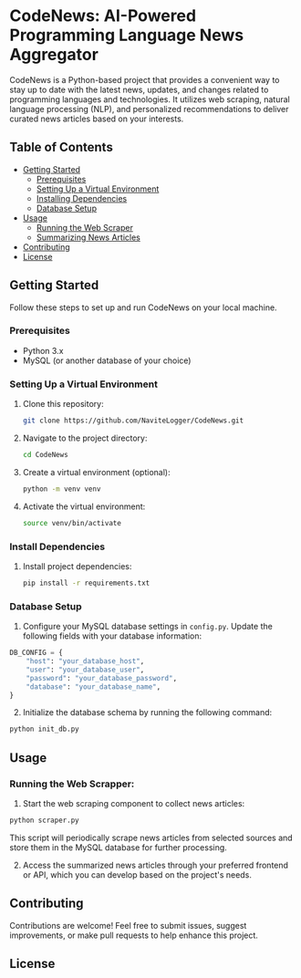# CodeNews: AI-Powered Programming Language News Aggregator

CodeNews is a Python-based project that provides a convenient way to stay up to date with the latest news, updates, and changes related to programming languages and technologies. It utilizes web scraping, natural language processing (NLP), and personalized recommendations to deliver curated news articles based on your interests.

## Table of Contents

- [Getting Started](#getting-started)
  - [Prerequisites](#prerequisites)
  - [Setting Up a Virtual Environment](#setting-up-a-virtual-environment)
  - [Installing Dependencies](#installing-dependencies)
  - [Database Setup](#database-setup)
- [Usage](#usage)
  - [Running the Web Scraper](#running-the-web-scraper)
  - [Summarizing News Articles](#summarizing-news-articles)
- [Contributing](#contributing)
- [License](#license)

## Getting Started

Follow these steps to set up and run CodeNews on your local machine.

### Prerequisites

- Python 3.x
- MySQL (or another database of your choice)

### Setting Up a Virtual Environment

1. Clone this repository:

   ```bash
   git clone https://github.com/NaviteLogger/CodeNews.git
   ```

2. Navigate to the project directory:

   ```bash
   cd CodeNews
   ```

3. Create a virtual environment (optional):

   ```bash
   python -m venv venv
   ```

4. Activate the virtual environment:

   ```bash
   source venv/bin/activate
   ```

### Install Dependencies

1. Install project dependencies:

   ```bash
   pip install -r requirements.txt
   ```

### Database Setup

1. Configure your MySQL database settings in `config.py`. Update the following fields with your database information:

```python
DB_CONFIG = {
    "host": "your_database_host",
    "user": "your_database_user",
    "password": "your_database_password",
    "database": "your_database_name",
}
```

2. Initialize the database schema by running the following command:

```bash
python init_db.py
```

## Usage

### Running the Web Scrapper:

1. Start the web scraping component to collect news articles:

```bash
python scraper.py
```

This script will periodically scrape news articles from selected sources and store them in the MySQL database for further processing.

2. Access the summarized news articles through your preferred frontend or API, which you can develop based on the project's needs.

## Contributing

Contributions are welcome! Feel free to submit issues, suggest improvements, or make pull requests to help enhance this project.

## License



